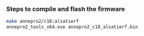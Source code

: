 ### Steps to compile and flash the firmware

```bash
make annepro2/c18:alsatierf
annepro2_tools_x64.exe annepro2_c18_alsatierf.bin
```
